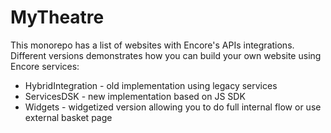 # MyTheatre

This monorepo has a list of websites with Encore's APIs integrations. Different versions demonstrates how you can build your own website using Encore services:

- HybridIntegration - old implementation using legacy services
- ServicesDSK - new implementation based on JS SDK
- Widgets - widgetized version allowing you to do full internal flow or use external basket page

